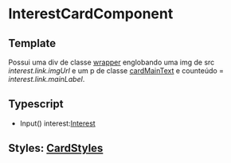# InterestCardComponent
## Template
Possui uma div de classe [wrapper](/Docs/src/app/components/cards/CardStyles.md#wrapper) englobando uma img de src *interest.link.imgUrl* e um p de classe [cardMainText](/Docs/src/app/components/cards/CardStyles.md#cardmaintext) e counteúdo = *interest.link.mainLabel*.
## Typescript
- Input() interest:[Interest](/Docs/src/app/models/Interest.md)
## Styles: [CardStyles](/Docs/src/app/components/cards/CardStyles.md)